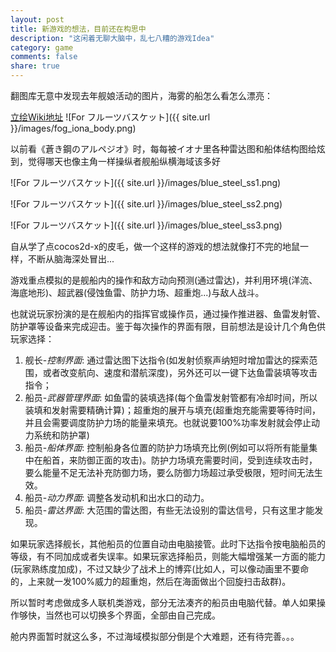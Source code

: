 ```yaml
---
layout: post
title: 新游戏的想法，目前还在构思中
description: "这闲着无聊大脑中，乱七八糟的游戏Idea"
category: game
comments: false
share: true
---
```


翻图库无意中发现去年舰娘活动的图片，海雾的船怎么看怎么漂亮：

[立绘Wiki地址](http://wikiwiki.jp/kc-summary/?gst)
![For フルーツバスケット]({{ site.url }}/images/fog_iona_body.png)

以前看《蒼き鋼のアルペジオ》时，每每被イオナ里各种雷达图和船体结构图给炫到，觉得哪天也像主角一样操纵者舰船纵横海域该多好

![For フルーツバスケット]({{ site.url }}/images/blue_steel_ss1.png)

![For フルーツバスケット]({{ site.url }}/images/blue_steel_ss2.png)

![For フルーツバスケット]({{ site.url }}/images/blue_steel_ss3.png)

自从学了点cocos2d-x的皮毛，做一个这样的游戏的想法就像打不完的地鼠一样，不断从脑海深处冒出...


游戏重点模拟的是舰船内的操作和敌方动向预测(通过雷达)，并利用环境(洋流、海底地形)、超武器(侵蚀鱼雷、防护力场、超重炮...)与敌人战斗。

也就说玩家扮演的是在舰船内的指挥官或操作员，通过操作推进器、鱼雷发射管、防护罩等设备来完成迎击。鉴于每次操作的界面有限，目前想法是设计几个角色供玩家选择：

1. 舰长-_控制界面_: 通过雷达图下达指令(如发射侦察声纳短时增加雷达的探索范围，或者改变航向、速度和潜航深度)，另外还可以一键下达鱼雷装填等攻击指令；
2. 船员-_武器管理界面_: 如鱼雷的装填选择(每个鱼雷发射管都有冷却时间，所以装填和发射需要精确计算)；超重炮的展开与填充(超重炮充能需要等待时间，并且会需要调度防护力场的能量来填充。也就说要100%功率发射就会停止动力系统和防护罩)
3. 船员-_船体界面_: 控制船身各位置的防护力场填充比例(例如可以将所有能量集中在船首，来防御正面的攻击)。防护力场填充需要时间，受到连续攻击时，要么能量不足无法补充防御力场，要么防御力场超过承受极限，短时间无法生效。
4. 船员-_动力界面_: 调整各发动机和出水口的动力。
5. 船员-_雷达界面_: 大范围的雷达图，有些无法设别的雷达信号，只有这里才能发现。

如果玩家选择舰长，其他船员的位置自动由电脑接管。此时下达指令按电脑船员的等级，有不同加成或者失误率。如果玩家选择船员，则能大幅增强某一方面的能力(玩家熟练度加成)，不过又缺少了战术上的博弈(比如人，可以像动画里不要命的，上来就一发100%威力的超重炮，然后在海面做出个回旋扫击敌群)。

所以暂时考虑做成多人联机类游戏，部分无法凑齐的船员由电脑代替。单人如果操作够快，当然也可以切换多个界面，全部由自己完成。

舱内界面暂时就这么多，不过海域模拟部分倒是个大难题，还有待完善。。。
